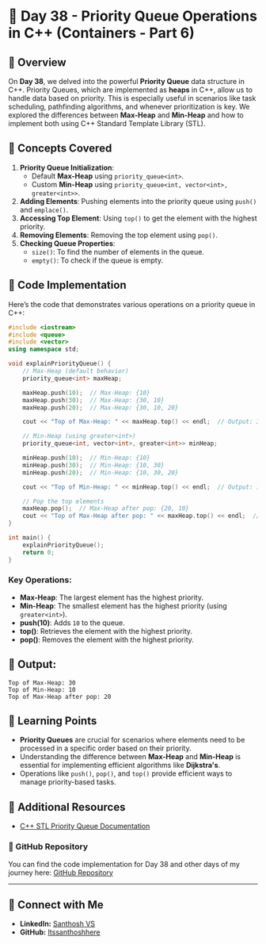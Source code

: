 # 📅 Day 38 - Priority Queue Operations in C++ (Containers - Part 6)

## 📄 Overview

On **Day 38**, we delved into the powerful **Priority Queue** data structure in C++. Priority Queues, which are implemented as **heaps** in C++, allow us to handle data based on priority. This is especially useful in scenarios like task scheduling, pathfinding algorithms, and whenever prioritization is key. We explored the differences between **Max-Heap** and **Min-Heap** and how to implement both using C++ Standard Template Library (STL).

## 📝 Concepts Covered
1. **Priority Queue Initialization**:
   - Default **Max-Heap** using `priority_queue<int>`.
   - Custom **Min-Heap** using `priority_queue<int, vector<int>, greater<int>>`.
2. **Adding Elements**: Pushing elements into the priority queue using `push()` and `emplace()`.
3. **Accessing Top Element**: Using `top()` to get the element with the highest priority.
4. **Removing Elements**: Removing the top element using `pop()`.
5. **Checking Queue Properties**:
   - `size()`: To find the number of elements in the queue.
   - `empty()`: To check if the queue is empty.

## 🚀 Code Implementation

Here’s the code that demonstrates various operations on a priority queue in C++:

```cpp
#include <iostream>
#include <queue>
#include <vector>
using namespace std;

void explainPriorityQueue() {
    // Max-Heap (default behavior)
    priority_queue<int> maxHeap;

    maxHeap.push(10);  // Max-Heap: {10}
    maxHeap.push(30);  // Max-Heap: {30, 10}
    maxHeap.push(20);  // Max-Heap: {30, 10, 20}

    cout << "Top of Max-Heap: " << maxHeap.top() << endl;  // Output: 30

    // Min-Heap (using greater<int>)
    priority_queue<int, vector<int>, greater<int>> minHeap;

    minHeap.push(10);  // Min-Heap: {10}
    minHeap.push(30);  // Min-Heap: {10, 30}
    minHeap.push(20);  // Min-Heap: {10, 30, 20}

    cout << "Top of Min-Heap: " << minHeap.top() << endl;  // Output: 10

    // Pop the top elements
    maxHeap.pop();  // Max-Heap after pop: {20, 10}
    cout << "Top of Max-Heap after pop: " << maxHeap.top() << endl;  // Output: 20
}

int main() {
    explainPriorityQueue();
    return 0;
}
```

### Key Operations:
- **Max-Heap**: The largest element has the highest priority.
- **Min-Heap**: The smallest element has the highest priority (using `greater<int>`).
- **push(10)**: Adds `10` to the queue.
- **top()**: Retrieves the element with the highest priority.
- **pop()**: Removes the element with the highest priority.

## 🌟 Output:

```shell
Top of Max-Heap: 30
Top of Min-Heap: 10
Top of Max-Heap after pop: 20
```

## 🔑 Learning Points

- **Priority Queues** are crucial for scenarios where elements need to be processed in a specific order based on their priority.
- Understanding the difference between **Max-Heap** and **Min-Heap** is essential for implementing efficient algorithms like **Dijkstra's**.
- Operations like `push()`, `pop()`, and `top()` provide efficient ways to manage priority-based tasks.

## 🔗 Additional Resources

- [C++ STL Priority Queue Documentation](https://cplusplus.com/reference/queue/priority_queue/)

### 📂 GitHub Repository

You can find the code implementation for Day 38 and other days of my journey here: [GitHub Repository](https://github.com/Itssanthoshhere/Data-Structures-and-Algorithms/blob/main/C%2B%2B%20with%20DSA-learning-journey/Day38%20-%20C%2B%2B%20STL%20-%20Priority%20Queue/STL_PriorityQueue.cpp)

---

## 🔗 Connect with Me
- **LinkedIn:** [Santhosh VS](https://www.linkedin.com/in/thesanthoshvs/)
- **GitHub:** [Itssanthoshhere](https://github.com/Itssanthoshhere)
